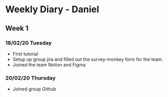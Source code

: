 # Weekly Diary - Daniel
## Week 1
### 18/02/20 Tuesday
- First tutorial
- Setup up group jira and filled out the survey-monkey form for the team. 
- Joined the team Notion and Figma

### 20/02/20 Thursday
- Joined group Github
